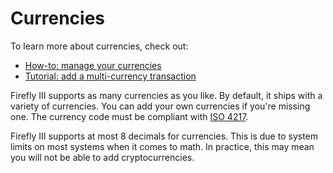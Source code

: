 # Currencies

To learn more about currencies, check out:

- [How-to: manage your currencies](../../how-to/firefly-iii/features/currencies.md)
- [Tutorial: add a multi-currency transaction](../../tutorials/finances/currencies.md)

Firefly III supports as many currencies as you like. By default, it ships with a variety of currencies. You can add your own currencies if you're missing one. The currency code must be compliant with [ISO 4217](https://en.wikipedia.org/wiki/ISO_4217).

Firefly III supports at most 8 decimals for currencies. This is due to system limits on most systems when it comes to math. In practice, this may mean you will not be able to add cryptocurrencies. 
